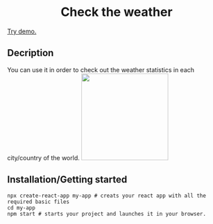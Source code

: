 <h1 align="center">Check the weather</h1>
<p><a href="https://github.com/GreenDevald1523/my-app/">Try demo.</a></p>

<h2>Decription</h2>
You can use it in order to check out the weather statistics in each city/country of the world.
<img height="200px" src="https://vk.com/doc192935276_632581953?hash=6efa13ff0cd86cba35&dl=12ed647c85a5541e55&wnd=1&module=im">

<h2>Installation/Getting started</h2>

```shell
npx create-react-app my-app # creats your react app with all the required basic files
cd my-app
npm start # starts your project and launches it in your browser.
```
